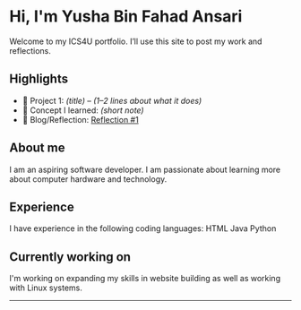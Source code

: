 # Hi, I'm Yusha Bin Fahad Ansari
Welcome to my ICS4U portfolio. I’ll use this site to post my work and reflections.

## Highlights
- 🔧 Project 1: *(title)* – *(1–2 lines about what it does)*
- 🧠 Concept I learned: *(short note)*
- 📝 Blog/Reflection: [Reflection #1](./posts/first_reflection.md)

## About me
I am an aspiring software developer. I am passionate about learning more about computer hardware and technology.
## Experience
I have experience in the following coding languages:
HTML
Java
Python
## Currently working on
I'm working on expanding my skills in website building as well as working with Linux systems.

---
